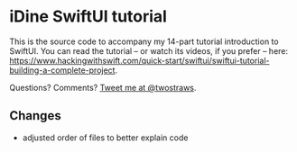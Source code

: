 # iDine SwiftUI tutorial

This is the source code to accompany my 14-part tutorial introduction to SwiftUI. You can read the tutorial – or watch its videos, if you prefer – here: <https://www.hackingwithswift.com/quick-start/swiftui/swiftui-tutorial-building-a-complete-project>.

Questions? Comments? [Tweet me at @twostraws](https://twitter.com/twostraws).

## Changes

- adjusted order of files to better explain code

